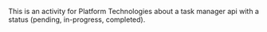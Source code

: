This is an activity for Platform Technologies about a task manager api with a status (pending, in-progress, completed).
